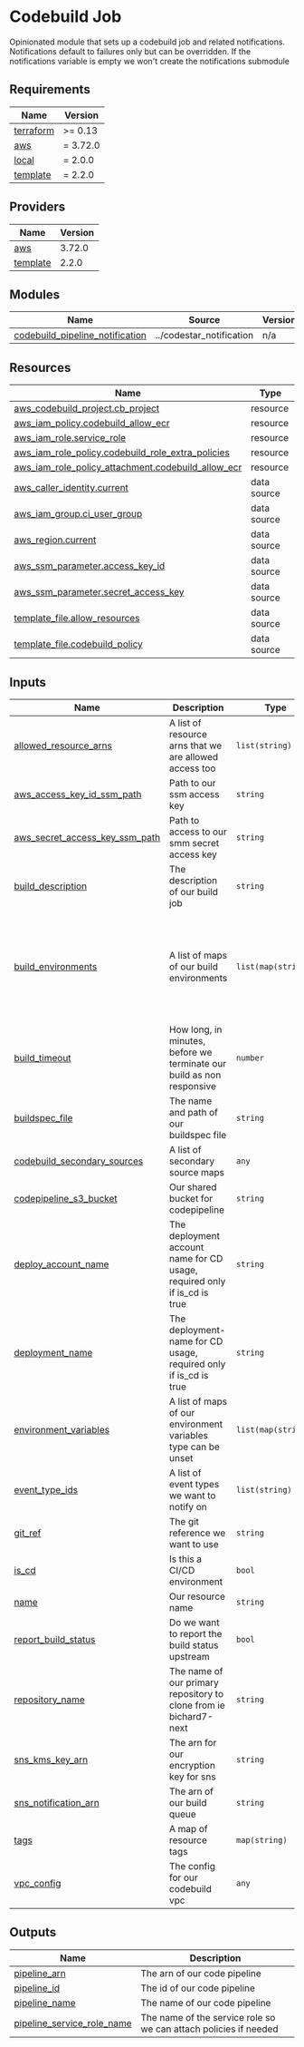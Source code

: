 # Codebuild Job

Opinionated module that sets up a codebuild job and related notifications. Notifications default to failures only but can
be overridden. If the notifications variable is empty we won't create the notifications submodule

<!-- BEGIN_TF_DOCS -->
## Requirements

| Name | Version |
|------|---------|
| <a name="requirement_terraform"></a> [terraform](#requirement\_terraform) | >= 0.13 |
| <a name="requirement_aws"></a> [aws](#requirement\_aws) | = 3.72.0 |
| <a name="requirement_local"></a> [local](#requirement\_local) | = 2.0.0 |
| <a name="requirement_template"></a> [template](#requirement\_template) | = 2.2.0 |

## Providers

| Name | Version |
|------|---------|
| <a name="provider_aws"></a> [aws](#provider\_aws) | 3.72.0 |
| <a name="provider_template"></a> [template](#provider\_template) | 2.2.0 |

## Modules

| Name | Source | Version |
|------|--------|---------|
| <a name="module_codebuild_pipeline_notification"></a> [codebuild\_pipeline\_notification](#module\_codebuild\_pipeline\_notification) | ../codestar_notification | n/a |

## Resources

| Name | Type |
|------|------|
| [aws_codebuild_project.cb_project](https://registry.terraform.io/providers/hashicorp/aws/3.72.0/docs/resources/codebuild_project) | resource |
| [aws_iam_policy.codebuild_allow_ecr](https://registry.terraform.io/providers/hashicorp/aws/3.72.0/docs/resources/iam_policy) | resource |
| [aws_iam_role.service_role](https://registry.terraform.io/providers/hashicorp/aws/3.72.0/docs/resources/iam_role) | resource |
| [aws_iam_role_policy.codebuild_role_extra_policies](https://registry.terraform.io/providers/hashicorp/aws/3.72.0/docs/resources/iam_role_policy) | resource |
| [aws_iam_role_policy_attachment.codebuild_allow_ecr](https://registry.terraform.io/providers/hashicorp/aws/3.72.0/docs/resources/iam_role_policy_attachment) | resource |
| [aws_caller_identity.current](https://registry.terraform.io/providers/hashicorp/aws/3.72.0/docs/data-sources/caller_identity) | data source |
| [aws_iam_group.ci_user_group](https://registry.terraform.io/providers/hashicorp/aws/3.72.0/docs/data-sources/iam_group) | data source |
| [aws_region.current](https://registry.terraform.io/providers/hashicorp/aws/3.72.0/docs/data-sources/region) | data source |
| [aws_ssm_parameter.access_key_id](https://registry.terraform.io/providers/hashicorp/aws/3.72.0/docs/data-sources/ssm_parameter) | data source |
| [aws_ssm_parameter.secret_access_key](https://registry.terraform.io/providers/hashicorp/aws/3.72.0/docs/data-sources/ssm_parameter) | data source |
| [template_file.allow_resources](https://registry.terraform.io/providers/hashicorp/template/2.2.0/docs/data-sources/file) | data source |
| [template_file.codebuild_policy](https://registry.terraform.io/providers/hashicorp/template/2.2.0/docs/data-sources/file) | data source |

## Inputs

| Name | Description | Type | Default | Required |
|------|-------------|------|---------|:--------:|
| <a name="input_allowed_resource_arns"></a> [allowed\_resource\_arns](#input\_allowed\_resource\_arns) | A list of resource arns that we are allowed access too | `list(string)` | `[]` | no |
| <a name="input_aws_access_key_id_ssm_path"></a> [aws\_access\_key\_id\_ssm\_path](#input\_aws\_access\_key\_id\_ssm\_path) | Path to our ssm access key | `string` | `"/ci/user/access_key_id"` | no |
| <a name="input_aws_secret_access_key_ssm_path"></a> [aws\_secret\_access\_key\_ssm\_path](#input\_aws\_secret\_access\_key\_ssm\_path) | Path to access to our smm secret access key | `string` | `"/ci/user/secret_access_key"` | no |
| <a name="input_build_description"></a> [build\_description](#input\_build\_description) | The description of our build job | `string` | n/a | yes |
| <a name="input_build_environments"></a> [build\_environments](#input\_build\_environments) | A list of maps of our build environments | `list(map(string))` | <pre>[<br>  {<br>    "compute_type": "BUILD_GENERAL1_SMALL",<br>    "image": "aws/codebuild/amazonlinux2-x86_64-standard:3.0",<br>    "privileged_mode": true,<br>    "type": "LINUX_CONTAINER"<br>  }<br>]</pre> | no |
| <a name="input_build_timeout"></a> [build\_timeout](#input\_build\_timeout) | How long, in minutes, before we terminate our build as non responsive | `number` | `180` | no |
| <a name="input_buildspec_file"></a> [buildspec\_file](#input\_buildspec\_file) | The name and path of our buildspec file | `string` | `"buildspec.yml"` | no |
| <a name="input_codebuild_secondary_sources"></a> [codebuild\_secondary\_sources](#input\_codebuild\_secondary\_sources) | A list of secondary source maps | `any` | `{}` | no |
| <a name="input_codepipeline_s3_bucket"></a> [codepipeline\_s3\_bucket](#input\_codepipeline\_s3\_bucket) | Our shared bucket for codepipeline | `string` | n/a | yes |
| <a name="input_deploy_account_name"></a> [deploy\_account\_name](#input\_deploy\_account\_name) | The deployment account name for CD usage, required only if is\_cd is true | `string` | `""` | no |
| <a name="input_deployment_name"></a> [deployment\_name](#input\_deployment\_name) | The deployment-name for CD usage, required only if is\_cd is true | `string` | `""` | no |
| <a name="input_environment_variables"></a> [environment\_variables](#input\_environment\_variables) | A list of maps of our environment variables type can be unset | `list(map(string))` | `[]` | no |
| <a name="input_event_type_ids"></a> [event\_type\_ids](#input\_event\_type\_ids) | A list of event types we want to notify on | `list(string)` | <pre>[<br>  "codebuild-project-build-state-failed"<br>]</pre> | no |
| <a name="input_git_ref"></a> [git\_ref](#input\_git\_ref) | The git reference we want to use | `string` | `"main"` | no |
| <a name="input_is_cd"></a> [is\_cd](#input\_is\_cd) | Is this a CI/CD environment | `bool` | `false` | no |
| <a name="input_name"></a> [name](#input\_name) | Our resource name | `string` | n/a | yes |
| <a name="input_report_build_status"></a> [report\_build\_status](#input\_report\_build\_status) | Do we want to report the build status upstream | `bool` | `false` | no |
| <a name="input_repository_name"></a> [repository\_name](#input\_repository\_name) | The name of our primary repository to clone from ie bichard7-next | `string` | n/a | yes |
| <a name="input_sns_kms_key_arn"></a> [sns\_kms\_key\_arn](#input\_sns\_kms\_key\_arn) | The arn for our encryption key for sns | `string` | n/a | yes |
| <a name="input_sns_notification_arn"></a> [sns\_notification\_arn](#input\_sns\_notification\_arn) | The arn of our build queue | `string` | n/a | yes |
| <a name="input_tags"></a> [tags](#input\_tags) | A map of resource tags | `map(string)` | n/a | yes |
| <a name="input_vpc_config"></a> [vpc\_config](#input\_vpc\_config) | The config for our codebuild vpc | `any` | `[]` | no |

## Outputs

| Name | Description |
|------|-------------|
| <a name="output_pipeline_arn"></a> [pipeline\_arn](#output\_pipeline\_arn) | The arn of our code pipeline |
| <a name="output_pipeline_id"></a> [pipeline\_id](#output\_pipeline\_id) | The id of our code pipeline |
| <a name="output_pipeline_name"></a> [pipeline\_name](#output\_pipeline\_name) | The name of our code pipeline |
| <a name="output_pipeline_service_role_name"></a> [pipeline\_service\_role\_name](#output\_pipeline\_service\_role\_name) | The name of the service role so we can attach policies if needed |
<!-- END_TF_DOCS -->
